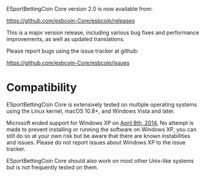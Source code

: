 ESportBettingCoin Core version 2.0 is now available from:

  <https://github.com/esbcoin-Core/esbcoin/releases>

This is a major version release, including various bug fixes and
performance improvements, as well as updated translations.

Please report bugs using the issue tracker at github:

  <https://github.com/esbcoin-Core/esbcoin/issues>

Compatibility
==============

ESportBettingCoin Core is extensively tested on multiple operating systems using
the Linux kernel, macOS 10.8+, and Windows Vista and later.

Microsoft ended support for Windows XP on [April 8th, 2014](https://www.microsoft.com/en-us/WindowsForBusiness/end-of-xp-support),
No attempt is made to prevent installing or running the software on Windows XP, you
can still do so at your own risk but be aware that there are known instabilities and issues.
Please do not report issues about Windows XP to the issue tracker.

ESportBettingCoin Core should also work on most other Unix-like systems but is not
frequently tested on them.

